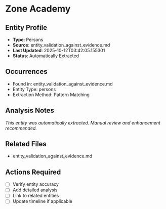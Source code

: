 # Zone Academy

## Entity Profile
- **Type**: Persons
- **Source**: entity_validation_against_evidence.md
- **Last Updated**: 2025-10-12T03:42:05.155301
- **Status**: Automatically Extracted

## Occurrences
- Found in: entity_validation_against_evidence.md
- Entity Type: persons
- Extraction Method: Pattern Matching

## Analysis Notes
*This entity was automatically extracted. Manual review and enhancement recommended.*

## Related Files
- entity_validation_against_evidence.md

## Actions Required
- [ ] Verify entity accuracy
- [ ] Add detailed analysis
- [ ] Link to related entities
- [ ] Update timeline if applicable
